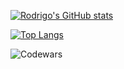 [![Rodrigo's GitHub stats](https://github-readme-stats.vercel.app/api?username=rodinopps&theme=holi)](https://github.com/rodinopps/github-readme-stats)

[![Top Langs](https://github-readme-stats.vercel.app/api/top-langs/?username=rodinopps&theme=holi)](https://github.com/rodinopps/github-readme-stats)
  


![Codewars](https://www.codewars.com/users/rodinopps/badges/large)
